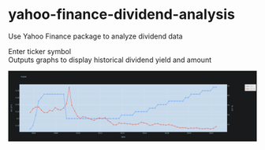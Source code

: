 # yahoo-finance-dividend-analysis
Use Yahoo Finance package to analyze dividend data  
  
Enter ticker symbol  
Outputs graphs to display historical dividend yield and amount  
  
![Graph](graph.png)
